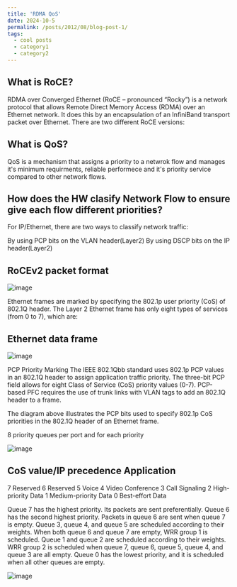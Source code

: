 ```yaml
---
title: 'RDMA QoS'
date: 2024-10-5
permalink: /posts/2012/08/blog-post-1/
tags:
  - cool posts
  - category1
  - category2
---
```


## What is RoCE?
RDMA over Converged Ethernet (RoCE – pronounced “Rocky”) is a network protocol that allows Remote Direct Memory Access (RDMA) over an Ethernet network. It does this by an encapsulation of an InfiniBand transport packet over Ethernet. There are two different RoCE versions:

## What is QoS?
QoS is a mechanism that assigns a priority to a netwrok flow and manages it's minimum requirments, reliable performece  and it's priority service compared to other network flows.

## How does the HW clasify Network Flow to ensure give each flow different priorities?
For IP/Ethernet, there are two ways to classify network traffic:

By using PCP bits on the VLAN header(Layer2)
By using DSCP bits on the IP header(Layer2)

## RoCEv2 packet format
![image](https://github.com/user-attachments/assets/a1f14f85-3425-4cd2-bd06-141095db6cca)

Ethernet frames are marked by specifying the 802.1p user priority (CoS) of 802.1Q header. The Layer 2 Ethernet frame has only eight types of services (from 0 to 7), which are:

## Ethernet data frame
![image](https://github.com/user-attachments/assets/b55b9e34-06af-491b-a2c2-84a7e4f8b17e)

PCP Priority Marking
The IEEE 802.1Qbb standard uses 802.1p PCP values in an 802.1Q header to assign application traffic priority. The three-bit PCP field allows for eight Class of Service (CoS) priority values (0-7). PCP-based PFC requires the use of trunk links with VLAN tags to add an 802.1Q header to a frame.

The diagram above illustrates the PCP bits used to specify 802.1p CoS priorities in the 802.1Q header of an Ethernet frame.

8 priority queues per port and for each priority

![image](https://github.com/user-attachments/assets/59827c3a-2799-44ed-a7d4-18b08256485f)



## CoS value/IP precedence	Application
7                         Reserved
6                         Reserved
5                         Voice
4                         Video Conference
3                         Call Signaling
2                         High-priority Data
1                         Medium-priority Data
0                         Best-effort Data

Queue 7 has the highest priority. Its packets are sent preferentially.
Queue 6 has the second highest priority. Packets in queue 6 are sent when queue 7 is empty.
Queue 3, queue 4, and queue 5 are scheduled according to their weights. When both queue 6 and queue 7 are empty, WRR group 1 is scheduled.
Queue 1 and queue 2 are scheduled according to their weights. WRR group 2 is scheduled when queue 7, queue 6, queue 5, queue 4, and queue 3 are all empty.
Queue 0 has the lowest priority, and it is scheduled when all other queues are empty.

![image](https://github.com/user-attachments/assets/f0e95be5-f538-41e1-b915-2a36e9e78692)




